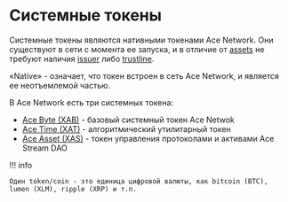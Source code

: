# Системные токены

Системные токены являются нативными токенами Ace Network. Они существуют в сети
с момента ее запуска, и в отличие от [assets][1] не требуют наличия [issuer][2]
либо [trustline][3].

«Native» - означает, что токен встроен в сеть Ace Network, и является ее неотъемлемой частью.

В Ace Network есть три системных токена:

- [Ace Byte (XAB)][4] - базовый системный токен Ace Netwok
- [Ace Time (XAT)][5] - алгоритмический утилитарный токен
- [Ace Asset (XAS)][6] - токен управления протоколами и активами Ace Stream DAO

!!! info

    Один token/coin - это единица цифровой валюты, как bitcoin (BTC), lumen (XLM), ripple (XRP) и т.п.

[1]: https://developers.stellar.org/docs/issuing-assets/anatomy-of-an-asset/
[2]: https://developers.stellar.org/docs/issuing-assets/anatomy-of-an-asset/#issuer
[3]: https://developers.stellar.org/docs/issuing-assets/anatomy-of-an-asset/#trustlines
[4]: ace-byte.md
[5]: ace-time.md
[6]: ace-asset.md